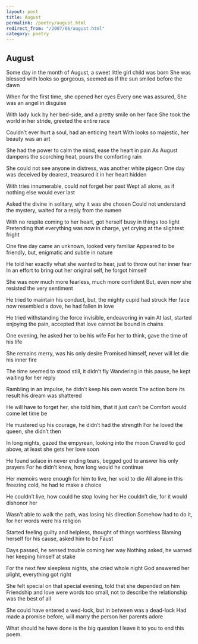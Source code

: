 ```yaml
---
layout: post
title: August
permalink: /poetry/august.html
redirect_from: "/2007/06/august.html"
category: poetry
---
```


August
------

Some day in the month of August, a sweet little girl child was born
She was blessed with looks so gorgeous, seemed as if the sun smiled before the dawn

When for the first time, she opened her eyes
Every one was assured, She was an angel in disguise

With lady luck by her bed-side, and a pretty smile on her face
She took the world in her stride, greeted the entire race

Couldn’t ever hurt a soul, had an enticing heart
With looks so majestic, her beauty was an art

She had the power to calm the mind, ease the heart in pain
As August dampens the scorching heat, pours the comforting rain

She could not see anyone in distress, was another white pigeon
One day was deceived by dearest, treasured it in her heart hidden

With tries innumerable, could not forget her past
Wept all alone, as if nothing else would ever last

Asked the divine in solitary, why it was she chosen
Could not understand the mystery, waited for a reply from the numen

With no respite coming to her heart, got herself busy in things too light
Pretending that everything was now in charge, yet crying at the slightest fright

One fine day came an unknown, looked very familiar
Appeared to be friendly, but, enigmatic and subtle in nature

He told her exactly what she wanted to hear, just to throw out her inner fear
In an effort to bring out her original self, he forgot himself

She was now much more fearless, much more confident
But, even now she resisted the very sentiment

He tried to maintain his conduct, but, the mighty cupid had struck
Her face now resembled a dove, he had fallen in love

He tried withstanding the force invisible, endeavoring in vain
At last, started enjoying the pain, accepted that love cannot be bound in chains

One evening, he asked her to be his wife
For her to think, gave the time of his life

She remains merry, was his only desire
Promised himself, never will let die his inner fire

The time seemed to stood still, it didn’t fly
Wandering in this pause, he kept waiting for her reply

Rambling in an impulse, he didn’t keep his own words
The action bore its result his dream was shattered

He will have to forget her, she told him, that it just can’t be
Comfort would come let time be

He mustered up his courage, he didn’t had the strength
For he loved the queen, she didn’t then

In long nights, gazed the empyrean, looking into the moon
Craved to god above, at least she gets her love soon

He found solace in never ending tears, begged god to answer his only prayers
For he didn’t knew, how long would he continue

Her memoirs were enough for him to live, her void to die
All alone in this freezing cold, he had to make a choice

He couldn’t live, how could he stop loving her
He couldn’t die, for it would dishonor her

Wasn’t able to walk the path, was losing his direction
Somehow had to do it, for her words were his religion

Started feeling guilty and helpless, thought of things worthless
Blaming herself for his cause, asked him to be Faust

Days passed, he sensed trouble coming her way
Nothing asked, he warned her keeping himself at stake

For the next few sleepless nights, she cried whole night
God answered her plight, everything got right

She felt special on that special evening, told that she depended on him
Friendship and love were words too small, not to describe the relationship was the best of all

She could have entered a wed-lock, but in between was a dead-lock
Had made a promise before, will marry the person her parents adore

What should he have done is the big question
I leave it to you to end this poem.
